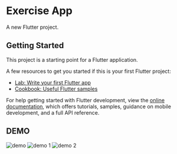 # Exercise App

A new Flutter project.

## Getting Started

This project is a starting point for a Flutter application.

A few resources to get you started if this is your first Flutter project:

- [Lab: Write your first Flutter app](https://docs.flutter.dev/get-started/codelab)
- [Cookbook: Useful Flutter samples](https://docs.flutter.dev/cookbook)

For help getting started with Flutter development, view the
[online documentation](https://docs.flutter.dev/), which offers tutorials,
samples, guidance on mobile development, and a full API reference.

## DEMO
![demo](https://user-images.githubusercontent.com/113698292/227716003-c616ea19-4a5e-4acd-a304-98359e9a5284.gif)     ![demo 1](https://user-images.githubusercontent.com/113698292/227716119-f8e8c54c-8198-4daa-aa17-643579b06abf.gif) ![demo 2](https://user-images.githubusercontent.com/113698292/227716125-406040c1-7413-4eec-a887-86535e920222.gif)

